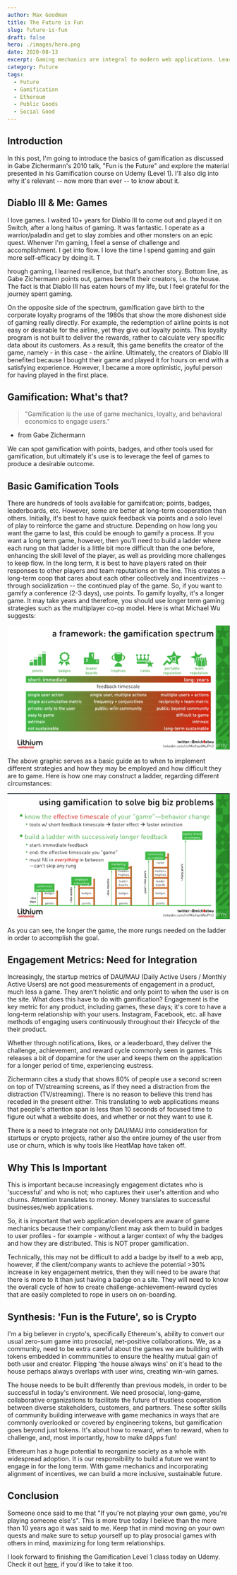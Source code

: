 ```yaml
---
author: Max Goodman
title: The Future is Fun
slug: future-is-fun
draft: false
hero: ./images/hero.png
date: 2020-08-13
excerpt: Gaming mechanics are integral to modern web applications. Learn more about them in here!
category: Future
tags:
  - Future
  - Gamification
  - Ethereum
  - Public Goods
  - Social Good
---
```


## Introduction

In this post, I'm going to introduce the basics of gamification as discussed in Gabe Zichermann's 2010 talk, "Fun is the Future" and explore the material presented in his Gamification course on Udemy (Level 1). I'll also dig into why it's relevant -- now more than ever -- to know about it.

## Diablo III & Me: Games

I love games. I waited 10+ years for Diablo III to come out and played it on Switch, after a long haitus of gaming. It was fantastic. I operate as a warrior/paladin and get to slay zombies and other monsters on an epic quest. Whenver I'm gaming, I feel a sense of challenge and accomplishment. I get into flow. I love the time I spend gaming and gain more self-efficacy by doing it. T

hrough gaming, I learned resilience, but that's another story. Bottom line, as Gabe Zichermann points out, games benefit their creators, i.e. the house. The fact is that Diablo III has eaten hours of my life, but I feel grateful for the journey spent gaming. 

On the opposite side of the spectrum, gamification gave birth to the corporate loyalty programs of the 1980s that show the more dishonest side of gaming really directly. For example, the redemption of airline points is not easy or desirable for the airline, yet they give out loyalty points. This loyalty program is not built to deliver the rewards, rather to calculate very specific data about its customers. As a result, this game benefits the creator of the game, namely - in this case - the airline. Ultimately, the creators of Diablo III benefited because I bought their game and played it for hours on end with a satisfying experience. However, I became a more optimistic, joyful person for having played in the first place. 

## Gamification: What's that?

>"Gamification is the use of game mechanics, loyalty, and behavioral economics to engage users."
+ from Gabe Zichermann

We can spot gamification with points, badges, and other tools used for gamification, but ultimately it's use is to leverage the feel of games to produce a desirable outcome.

## Basic Gamification Tools

There are hundreds of tools available for gamiifcation; points, badges, leaderboards, etc. However, some are better at long-term cooperation than others. Initially, it's best to have quick feedback via points and a solo level of play to reinforce the game and structure. Depending on how long you want the game to last, this could be enough to gamify a process. If you want a long term game, however, then you'll need to build a ladder where each rung on that ladder is a little bit more difficult than the one before, enhancing the skill level of the player, as well as providing more challenges to keep flow. In the long term, it is best to have players rated on their responses to other players and team reputations on the line. This creates a long-term coop that cares about each other collectively and incentivizes -- through socialization -- the continued play of the game. So, if you want to gamify a conference (2-3 days), use points. To gamify loyalty, it's a longer game. It may take years and therefore, you should use longer term gaming strategies such as the multiplayer co-op model. Here is what Michael Wu suggests: 

![article-image-1](./images/article-image-1.png)

The above graphic serves as a basic guide as to when to implement different strategies and how they may be employed and how difficult they are to game. Here is how one may construct a ladder, regarding different circumstances:

![article-image-2](./images/article-image-2.png)

As you can see, the longer the game, the more rungs needed on the ladder in order to accomplish the goal.

## Engagement Metrics: Need for Integration

Increasingly, the startup metrics of DAU/MAU (Daily Active Users / Monthly Active Users) are not good measurements of engagement in a product, much less a game. They aren't holistic and only point to when the user is on the site. What does this have to do with gamification? Engagement is the key metric for any product, including games, these days; it's core to have a long-term relationship with your users. Instagram, Facebook, etc. all have methods of engaging users continuously throughout their lifecycle of the their product.

Whether through notifications, likes, or a leaderboard, they deliver the challenge, achievement, and reward cycle commonly seen in games. This releases a bit of dopamine for the user and keeps them on the application for a longer period of time, experiencing eustress.

Zichermann cites a study that shows 80% of people use a second screen on top of TV/streaming screens, as if they need a distraction from the distraction (TV/streaming). There is no reason to believe this trend has receded in the present either. This translating to web applications means that people's attention span is less than 10 seconds of focused time to figure out what a website does, and whether or not they want to use it.

There is a need to integrate not only DAU/MAU into consideration for startups or crypto projects, rather also the entire journey of the user from use or churn, which is why tools like HeatMap have taken off. 

## Why This Is Important

This is important because increasingly engagement dictates who is 'successful' and who is not; who captures their user's attention and who churns. Attention translates to money. Money translates to successful businesses/web applications.

So, it is important that web application developers are aware of game mechanics because their company/client may ask them to build in badges to user profiles - for example - without a larger context of why the badges and how they are distributed. This is NOT proper gamification.

Technically, this may not be difficult to add a badge by itself to a web app, however, if the client/company wants to achieve the potential >30% increase in key engagement metrics, then they will need to be aware that there is more to it than just having a badge on a site. They will need to know the overall cycle of how to create challenge-achievement-reward cycles that are easily completed to rope in users on on-boarding.

## Synthesis: 'Fun is the Future', so is Crypto

I'm a big believer in crypto's, specifically Ethereum's, ability to convert our usual zero-sum game into prosocial, net-positive collaborations. We, as a community, need to be extra careful about the games we are building with tokens embedded in commmunities to ensure the healthy mutual gain of both user and creator. Flipping 'the house always wins' on it's head to the house perhaps always overlaps with user wins, creating win-win games.

The house needs to be built differently than previous models, in order to be successful in today's environment. We need prosocial, long-game, collaborative organizations to facilitate the future of trustless cooperation between diverse stakeholders, customers, and partners. These softer skills of community building interweave with game mechanics in ways that are commonly overlooked or covered by engineering tokens, but gamification goes beyond just tokens. It's about how to reward, when to reward, when to challenge, and, most importantly, how to make dApps fun!

Ethereum has a huge potential to reorganize society as a whole with widespread adoption. It is our responsibility to build a future we want to engage in for the long term. With game mechanics and incorporating alignment of incentives, we can build a more inclusive, sustainable future.

## Conclusion

Someone once said to me that "If you're not playing your own game, you're playing someone else's". This is more true today I believe than the more than 10 years ago it was said to me. Keep that in mind moving on your own quests and make sure to setup yourself up to play prosocial games with others in mind, maximizing for long term relationships.

I look forward to finishing the Gamification Level 1 class today on Udemy. Check it out <a href="https://www.udemy.com/course/designing-gamification-level-1-certification/">here</a>, if you'd like to take it too.